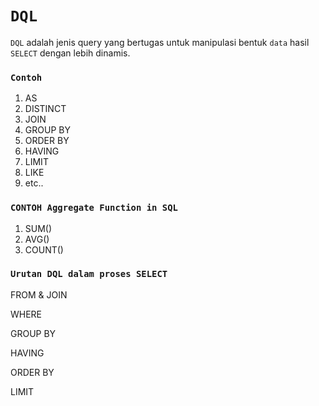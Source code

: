 # `DQL`

`DQL` adalah jenis query yang bertugas untuk manipulasi bentuk `data` hasil `SELECT` dengan lebih dinamis.

### `Contoh`
1. AS
2. DISTINCT
3. JOIN
4. GROUP BY
5. ORDER BY
6. HAVING
7. LIMIT
8. LIKE
9. etc..

### `CONTOH Aggregate Function in SQL`
1. SUM()
2. AVG()
3. COUNT()

### `Urutan DQL dalam proses SELECT`

FROM & JOIN

WHERE

GROUP BY

HAVING

ORDER BY

LIMIT